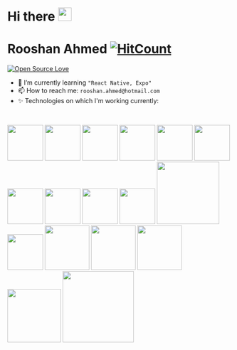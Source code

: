 # Hi there <img src="https://raw.githubusercontent.com/iampavangandhi/iampavangandhi/master/gifs/Hi.gif" width="30px" />
# Rooshan Ahmed [![HitCount](http://hits.dwyl.com/rooshanahmed/rooshanahmed.svg)](http://hits.dwyl.com/rooshanahmed/rooshanahmed)
[![Open Source Love](https://badges.frapsoft.com/os/v2/open-source.svg?v=103)](https://github.com/rooshanahmed)


- 🌱 I’m currently learning ```"React Native, Expo"```
- 📫 How to reach me: ```rooshan.ahmed@hotmail.com```
- :sparkles: Technologies on which I'm working currently:
<br />

<img src="https://upload.wikimedia.org/wikipedia/commons/thumb/d/d5/Rust_programming_language_black_logo.svg/1200px-Rust_programming_language_black_logo.svg.png" width="80" /> <img src="https://upload.wikimedia.org/wikipedia/commons/thumb/6/6a/JavaScript-logo.png/768px-JavaScript-logo.png" width="80" /> <img src="https://upload.wikimedia.org/wikipedia/commons/thumb/4/4c/Typescript_logo_2020.svg/1024px-Typescript_logo_2020.svg.png" width="80" /> <img src="https://cdn4.iconfinder.com/data/icons/logos-3/600/React.js_logo-512.png" width="80" /> <img src="https://seeklogo.com/images/G/gatsby-logo-1A245AD37F-seeklogo.com.png" width="80" /> <img src="https://seeklogo.com/images/D/docker-logo-CF97D0124B-seeklogo.com.png" width="80" />
<img src="https://cdn-images-1.medium.com/max/1200/1*fMjeHmaGDI5UIzzvyDuUoQ.png" width="80" /> <img src="https://upload.wikimedia.org/wikipedia/commons/thumb/d/d9/Node.js_logo.svg/1024px-Node.js_logo.svg.png" width="80" /> <img src="https://upload.wikimedia.org/wikipedia/commons/thumb/9/93/MongoDB_Logo.svg/1200px-MongoDB_Logo.svg.png" width="80" /> <img src="https://miro.medium.com/max/500/0*TwqQJI0YFBZEzjcV.png" width="80" /> <img src="https://miro.medium.com/max/901/1*GkrYGz_r9W6AVgEloQpJFQ.png" width="140" /> <img src="https://dbdb.io/media/logos/Fauna_Logo_blue.png" width="80" /> <img src="https://assets.codebar.io/b//uploads/sponsor/avatar/365/ContentfulLogo2.png" width="100" /> <img src="https://juststickers.in/wp-content/uploads/2018/08/redux.png" width="100" /> <img src="https://www.roboticsbusinessreview.com/wp-content/uploads/2018/11/amazonWebServicesLogo.png" width="100" /> <img src="https://cdn.springpeople.com/media/cloud_lockup.png" width="120" /> <img src="https://upload.wikimedia.org/wikipedia/commons/thumb/9/91/Jamstack_logo_%282017%29.svg/1200px-Jamstack_logo_%282017%29.svg.png" width="160" />
